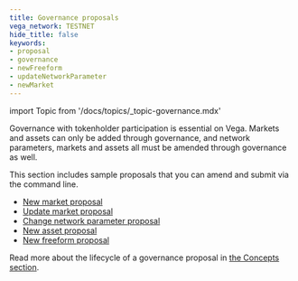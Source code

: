 ```yaml
---
title: Governance proposals
vega_network: TESTNET
hide_title: false
keywords:
- proposal
- governance
- newFreeform
- updateNetworkParameter
- newMarket
---
```

import Topic from '/docs/topics/_topic-governance.mdx'

<Topic />

Governance with tokenholder participation is essential on Vega. Markets and assets can only be added through governance, and network parameters, markets and assets all must be amended through governance as well.

This section includes sample proposals that you can amend and submit via the command line.
* [New market proposal](./new-market-proposal.md)
* [Update market proposal](./update-market-proposal.md)
* [Change network parameter proposal](./network-parameter-proposal.md)
* [New asset proposal](./new-asset-proposal.md)
* [New freeform proposal](./freeform-proposal.md)


Read more about the lifecycle of a governance proposal in [the Concepts section](../../concepts/vega-protocol.md#governance).